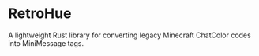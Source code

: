# RetroHue

A lightweight Rust library for converting legacy Minecraft ChatColor codes into MiniMessage tags.